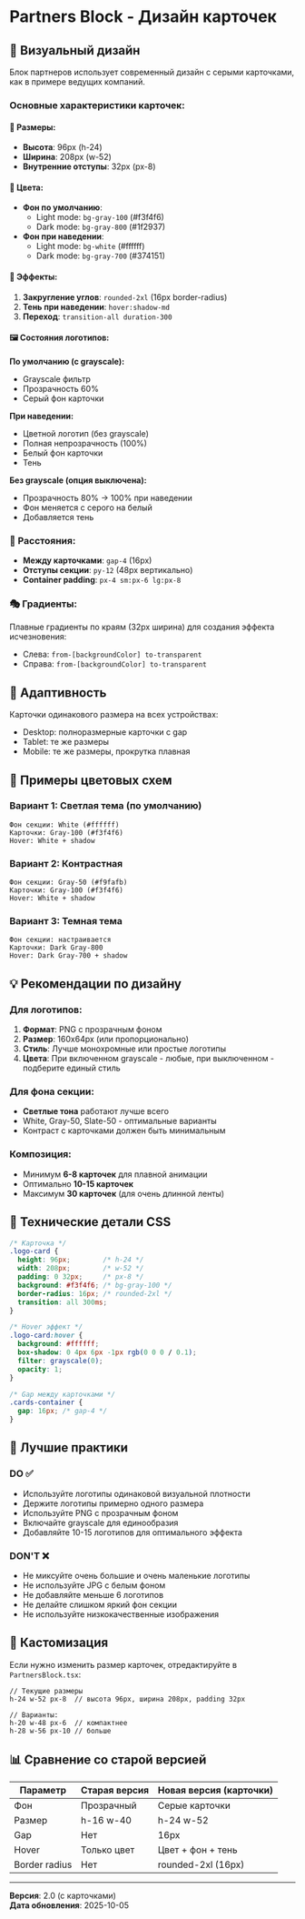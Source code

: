 # Partners Block - Дизайн карточек

## 🎨 Визуальный дизайн

Блок партнеров использует современный дизайн с серыми карточками, как в примере ведущих компаний.

### Основные характеристики карточек:

#### 📐 Размеры:
- **Высота**: 96px (h-24)
- **Ширина**: 208px (w-52)
- **Внутренние отступы**: 32px (px-8)

#### 🎨 Цвета:
- **Фон по умолчанию**: 
  - Light mode: `bg-gray-100` (#f3f4f6)
  - Dark mode: `bg-gray-800` (#1f2937)
- **Фон при наведении**:
  - Light mode: `bg-white` (#ffffff)
  - Dark mode: `bg-gray-700` (#374151)

#### 🔄 Эффекты:

1. **Закругление углов**: `rounded-2xl` (16px border-radius)
2. **Тень при наведении**: `hover:shadow-md`
3. **Переход**: `transition-all duration-300`

#### 🖼️ Состояния логотипов:

**По умолчанию (с grayscale):**
- Grayscale фильтр
- Прозрачность 60%
- Серый фон карточки

**При наведении:**
- Цветной логотип (без grayscale)
- Полная непрозрачность (100%)
- Белый фон карточки
- Тень

**Без grayscale (опция выключена):**
- Прозрачность 80% → 100% при наведении
- Фон меняется с серого на белый
- Добавляется тень

### 📏 Расстояния:

- **Между карточками**: `gap-4` (16px)
- **Отступы секции**: `py-12` (48px вертикально)
- **Container padding**: `px-4 sm:px-6 lg:px-8`

### 🎭 Градиенты:

Плавные градиенты по краям (32px ширина) для создания эффекта исчезновения:
- Слева: `from-[backgroundColor] to-transparent`
- Справа: `from-[backgroundColor] to-transparent`

## 📱 Адаптивность

Карточки одинакового размера на всех устройствах:
- Desktop: полноразмерные карточки с gap
- Tablet: те же размеры
- Mobile: те же размеры, прокрутка плавная

## 🎨 Примеры цветовых схем

### Вариант 1: Светлая тема (по умолчанию)
```
Фон секции: White (#ffffff)
Карточки: Gray-100 (#f3f4f6)
Hover: White + shadow
```

### Вариант 2: Контрастная
```
Фон секции: Gray-50 (#f9fafb)
Карточки: Gray-100 (#f3f4f6)
Hover: White + shadow
```

### Вариант 3: Темная тема
```
Фон секции: настраивается
Карточки: Dark Gray-800
Hover: Dark Gray-700 + shadow
```

## 💡 Рекомендации по дизайну

### Для логотипов:

1. **Формат**: PNG с прозрачным фоном
2. **Размер**: 160x64px (или пропорционально)
3. **Стиль**: Лучше монохромные или простые логотипы
4. **Цвета**: При включенном grayscale - любые, при выключенном - подберите единый стиль

### Для фона секции:

- **Светлые тона** работают лучше всего
- White, Gray-50, Slate-50 - оптимальные варианты
- Контраст с карточками должен быть минимальным

### Композиция:

- Минимум **6-8 карточек** для плавной анимации
- Оптимально **10-15 карточек**
- Максимум **30 карточек** (для очень длинной ленты)

## 🔧 Технические детали CSS

```css
/* Карточка */
.logo-card {
  height: 96px;        /* h-24 */
  width: 208px;        /* w-52 */
  padding: 0 32px;     /* px-8 */
  background: #f3f4f6; /* bg-gray-100 */
  border-radius: 16px; /* rounded-2xl */
  transition: all 300ms;
}

/* Hover эффект */
.logo-card:hover {
  background: #ffffff;
  box-shadow: 0 4px 6px -1px rgb(0 0 0 / 0.1);
  filter: grayscale(0);
  opacity: 1;
}

/* Gap между карточками */
.cards-container {
  gap: 16px; /* gap-4 */
}
```

## 🎯 Лучшие практики

### DO ✅
- Используйте логотипы одинаковой визуальной плотности
- Держите логотипы примерно одного размера
- Используйте PNG с прозрачным фоном
- Включайте grayscale для единообразия
- Добавляйте 10-15 логотипов для оптимального эффекта

### DON'T ❌
- Не миксуйте очень большие и очень маленькие логотипы
- Не используйте JPG с белым фоном
- Не добавляйте меньше 6 логотипов
- Не делайте слишком яркий фон секции
- Не используйте низкокачественные изображения

## 🎨 Кастомизация

Если нужно изменить размер карточек, отредактируйте в `PartnersBlock.tsx`:

```tsx
// Текущие размеры
h-24 w-52 px-8  // высота 96px, ширина 208px, padding 32px

// Варианты:
h-20 w-48 px-6  // компактнее
h-28 w-56 px-10 // больше
```

## 📊 Сравнение со старой версией

| Параметр | Старая версия | Новая версия (карточки) |
|----------|---------------|-------------------------|
| Фон | Прозрачный | Серые карточки |
| Размер | h-16 w-40 | h-24 w-52 |
| Gap | Нет | 16px |
| Hover | Только цвет | Цвет + фон + тень |
| Border radius | Нет | rounded-2xl (16px) |

---

**Версия**: 2.0 (с карточками)  
**Дата обновления**: 2025-10-05

